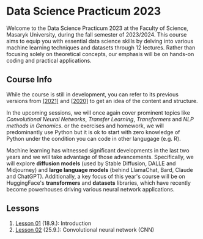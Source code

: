 # Data Science Practicum 2023

Welcome to the Data Science Practicum 2023 at the Faculty of Science, Masaryk University, during the fall semester of 2023/2024. This course aims to equip you with essential data science skills by delving into various machine learning techniques and datasets through 12 lectures. Rather than focusing solely on theoretical concepts, our emphasis will be on hands-on coding and practical applications.

## Course Info

While the course is still in development, you can refer to its previous versions from [[2021]](https://github.com/simecek/dspracticum2021) and [[2020]](https://github.com/simecek/dspracticum2020) to get an idea of the content and structure.

In the upcoming sessions, we will once again cover prominent topics like *Convolutional Neural Networks*, *Transfer Learning*, *Transformers* and *NLP methods in Genomics*. or the exercises and homework, we will predominantly use Python but it is ok to start with zero knowledge of Python under the condition you can code in other langugage (e.g. R).

Machine learning has witnessed significant developments in the last two years and we will take advantage of those advancements. Specifically, we will explore **diffusion models** (used by Stable Diffusion, DALLE and Midjourney) and **large language models** (behind LlamaChat, Bard, Claude and ChatGPT). Additionally, a key focus of this year's course will be on HuggingFace's **transformers** and **datasets** libraries, which have recently become powerhouses driving various neural network applications.

## Lessons

  1. [Lesson 01](lesson01/) (18.9.): Introduction
  1. [Lesson 02](lesson02/) (25.9.): Convolutional neural network (CNN)

